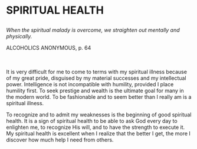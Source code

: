 # <p class='center'>SPIRITUAL HEALTH</p>

<em>When the spiritual malady is overcome, we straighten out mentally and physically.</em>
<p class='right'>ALCOHOLICS ANONYMOUS, p. 64</p>

<br><br>
It is very difficult for me to come to terms with my spiritual illness because of my great pride, disguised by my material successes and my intellectual power. Intelligence is not incompatible with humility, provided I place humility first. To seek prestige and wealth is the ultimate goal for many in the modern world. To be fashionable and to seem better than I really am is a spiritual illness.

To recognize and to admit my weaknesses is the beginning of good spiritual health. It is a sign of spiritual health to be able to ask God every day to enlighten me, to recognize His will, and to have the strength to execute it. My spiritual health is excellent when I realize that the better I get, the more I discover how much help I need from others.